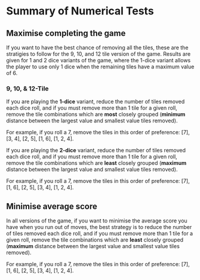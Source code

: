 # Summary of Numerical Tests

## Maximise completing the game

If you want to have the best chance of removing all the tiles, these are the stratigies to follow for the 9, 10, and 12 tile version of the game. Results are given for 1 and 2 dice variants of the game, where the 1-dice variant allows the player to use only 1 dice when the remaining tiles have a maximum value of 6.

### 9, 10, & 12-Tile

If you are playing the **1-dice** variant, reduce the number of tiles removed each dice roll, and if you must remove more than 1 tile for a given roll, remove the tile combinations which are **most** closely grouped (**minimum** distance between the largest value and smallest value tiles removed).

For example, if you roll a 7, remove the tiles in this order of preference: [7], [3, 4], [2, 5], [1, 6], [1, 2, 4].

If you are playing the **2-dice** variant, reduce the number of tiles removed each dice roll, and if you must remove more than 1 tile for a given roll, remove the tile combinations which are **least** closely grouped (**maximum** distance between the largest value and smallest value tiles removed).

For example, if you roll a 7, remove the tiles in this order of preference: [7], [1, 6], [2, 5], [3, 4], [1, 2, 4].

## Minimise average score

In all versions of the game, if you want to minimise the average score you have when you run out of moves, the best strategy is to reduce the number of tiles removed each dice roll, and if you must remove more than 1 tile for a given roll, remove the tile combinations which are **least** closely grouped (**maximum** distance between the largest value and smallest value tiles removed).

For example, if you roll a 7, remove the tiles in this order of preference: [7], [1, 6], [2, 5], [3, 4], [1, 2, 4].
